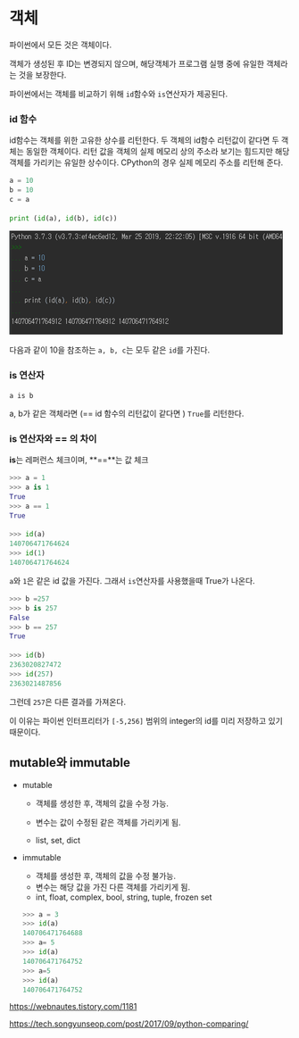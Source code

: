 # 객체

파이썬에서 모든 것은 객체이다.

객체가 생성된 후 ID는 변경되지 않으며, 해당객체가 프로그램 실행 중에 유일한 객체라는 것을 보장한다.

파이썬에서는 객체를 비교하기 위해 `id`함수와 `is`연산자가 제공된다.



### id 함수

id함수는 객체를 위한 고유한 상수를 리턴한다. 두 객체의 id함수 리턴값이 같다면 두 객체는 동일한 객체이다.  리턴 값을 객체의 실제 메모리 상의 주소라 보기는 힘드지만 해당 객체를 가리키는 유일한 상수이다. CPython의 경우 실제 메모리 주소를 리턴해 준다.

```python
a = 10
b = 10
c = a

print (id(a), id(b), id(c))
```

![img](./img/img1.png)

다음과 같이 10을 참조하는 `a, b, c`는 모두 같은 `id`를 가진다.



### is 연산자

`a is b`

a, b가 같은 객체라면 (== id 함수의 리턴값이 같다면 )  `True`를 리턴한다.



### is 연산자와 == 의 차이

**is**는 레퍼런스 체크이며, **==**는 값 체크

```python
>>> a = 1
>>> a is 1
True
>>> a == 1
True

>>> id(a)
140706471764624
>>> id(1)
140706471764624
```

`a`와 `1`은 같은 id 값을 가진다. 그래서 `is`연산자를 사용했을때 True가 나온다.

```python
>>> b =257
>>> b is 257
False
>>> b == 257
True

>>> id(b)
2363020827472
>>> id(257)
2363021487856
```

그런데 `257`은 다른 결과를 가져온다.

이 이유는 파이썬 인터프리터가 `[-5,256]` 범위의 integer의 id를 미리 저장하고 있기 때문이다.



## mutable와 immutable

- mutable

  - 객체를 생성한 후, 객체의 값을 수정 가능. 
  - 변수는 값이 수정된 같은 객체를 가리키게 됨.

  - list, set, dict

- immutable

  - 객체를 생성한 후, 객체의 값을 수정 불가능.
  - 변수는 해당 값을 가진 다른 객체를 가리키게 됨.
  - int, float, complex, bool, string, tuple, frozen set

  ```python
  >>> a = 3
  >>> id(a)
  140706471764688
  >>> a= 5
  >>> id(a)
  140706471764752
  >>> a=5
  >>> id(a)
  140706471764752
  ```

  



<https://webnautes.tistory.com/1181>

<https://tech.songyunseop.com/post/2017/09/python-comparing/>